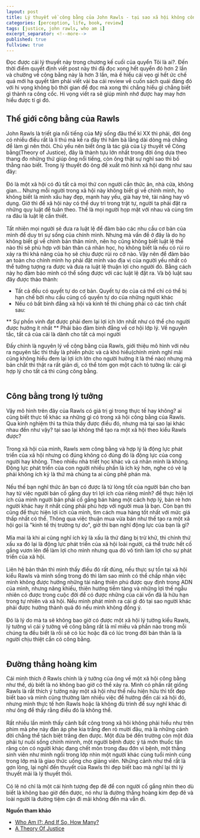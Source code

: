 ```yaml
---
layout: post
title: Lý thuyết về công bằng của John Rawls - tại sao xã hội không công bằng?
categories: [perception, life, book, review]
tags: [justice, john rawls, who am i]
excerpt_separator: <!--more-->
published: true
fullview: true
---
```


Đọc được cái lý thuyết này trong chương kế cuối của quyển Tôi là ai?. Đến thời điểm quyết định viết post này thì đã đọc xong hết quyển đó hơn 2 lần và chường về công bằng này là hơn 3 lần, mà ế hiểu cái vẹo gì hết ức chế quá mới hạ quyết tâm phải viết vài ba cái review về cuốn sách quái đảng đó với hi vọng không bỏ thời gian để đọc mà xong thì chẳng hiểu gì chẳng biết gì thành ra công cốc. Hi vọng viết ra sẽ giúp mình nhớ được hay may hơn hiểu được tí gì đó.
<!--more-->
<h2>Thế giới công bằng của Rawls</h2>

John Rawls là triết gia nổi tiếng của Mỹ sống đâu thế kỉ XX thì phải, đời ông có nhiều điều rất là lí thú mà kể ra đây thì hầm bà lằng dài dòng mà chẳng để làm gì nên thôi. Chủ yếu nên biết ông là tác giả của Lý thuyết về Công bằng(Theory of Justice), đây là thành tựu lớn nhất trong đời ông dựa theo thang đo những thứ giúp ông nổi tiếng, còn ông thật sự nghĩ sao thì bố thằng nào biết. Trong lý thuyết đó ông đề xuất mô hình xã hội dạng như sau đây:
<br><br>
Đó là một xã hội có đủ tất cả mọi thứ con người cần thức ăn, nhà cửa, không gian... Nhưng mỗi người trong xã hội này không biết gì về chính mình, họ không biết là mình xấu hay đẹp, mạnh hay yếu, già hay trẻ, tài năng hay vô dụng. Giờ thì để xã hội này có thể duy trì trong trật tự, người ta phải đặt ra những quy luật để tuân theo. Thế là mọi người họp mặt với nhau và cùng tìm ra đâu là luật lệ cần thiết.
<br><br>
Tất nhiên mọi người sẽ đưa ra luật lệ để đảm bảo các nhu cầu cơ bản của mình để duy trì sự sống của chính mình. Nhưng mà vấn đề ở đây là do họ không biết gì về chính bản thân mình, nên họ cũng không biết luật lệ thế nào thì sẽ phù hợp với bản thân cá nhân học, họ không biết là nếu có rủi ro xảy ra thì khả năng của họ sẽ chịu được rủi ro cỡ nào. Vậy nên để đảm bảo an toàn cho chính mình họ phải đặt mình vào địa vị của người yếu nhất có thể tưởng tượng ra được và đưa ra luật lệ thuận lợi cho người đó. Bằng cách này họ đảm bảo mình có thể sống được với các luật lệ đặt ra. Và bộ luật sau đây được thảo thành:

* Tất cả đều có quyết tự do cơ bản. Quyết tự do của cá thể chỉ có thể bị hạn chế bởi nhu cầu củng cố quyền tự do của những người khác
* Nếu có bất bình đẳng xã hội và kinh tế thì chúng phải có các tính chất sau:

** Sự phồn vinh đạt được phải đem lại lợi ích lớn nhất như có thể cho người được hưởng ít nhất
** Phải bảo đảm bình đẳng về cơ hội lớp lý. Về nguyên tắc, tất cả của cải là dành cho tất cả mọi người

Đấy chính là nguyên lý về công bằng của Rawls, giới thiệu mô hình với nêu ra nguyên tắc thì thấy là phiền phức và cả khó hiểu(chính mình nghĩ mãi cũng không hiểu đem lại lợi ích lớn cho người hưởng ít là thế nào) nhưng mà bản chất thì thật ra rất giản dị, có thể tóm gọn một cách tỏ tường là: cái gì hợp lý cho tất cả thì cũng công bằng.
<br><br>

<h2>Công bằng trong lý tưởng</h2>

Vậy mô hình trên đây của Rawls có giá trị gì trong thực tế hay không? ai cũng biết thực tế khác xa những gì có trong xã hội công bằng của Rawls. Qua kinh nghiệm thì ta thừa thấy được điều đó, nhưng mà tại sao lại khác nhau đến như vậy? tại sao lại không thể tạo ra một xã hội theo kiểu Rawls được?<br><br>
Trong xã hội của mình, Rawls xem công bằng và hợp lý là động lực phát triển của xã hội nhưng có đúng không có đúng đó là động lực của cong người hay không. Theo nhiều nhà triết học khác và cá nhân mình là không. Động lực phát triển của con người nhiều phần là ích kỷ hơn, nghe có vẻ lạ phải không ích kỷ là thứ mà chúng ta ai cũng phê phán mà. 
<br><br>
Nếu thế bạn nghĩ thức ăn bạn có được là từ lòng tốt của người bán cho bạn hay từ việc người bán cố gắng duy trì lợi ích của riêng mình? để thực hiện lợi ích của mình người bán phải cố gắng bán hàng một cách hợp lý, bán rẻ hơn người khác hay ít nhất cũng phải phù hợp với người mua là bạn. Còn bạn thì cũng để thực hiện lợi ích của mình, tìm cách mua hàng tốt nhất với mức giá thấp nhất có thể. Thông qua việc thuận mua vừa bán như thế tạo ra một xã hội gọi là "kinh tế thị trường tự do", giờ thì bạn nghĩ động lực của bạn là gì?
<br><br>
Mỉa mai là khi ai cũng nghĩ ích kỷ là xấu là thứ đáng bị trừ khử, thì chính thứ xấu xa đó lại là động lực phát triển của xã hội loài người, cá thể trước hết cố gắng vươn lên để làm lợi cho mình nhưng qua đó vô tình làm lợi cho sự phát triển của xã hội.
<br><br>
Liên hệ bản thân thì mình thấy điều đó rất đúng, nếu thực sự tồn tại xã hội kiểu Rawls và mình sống trong đó thì làm sao mình có thể chấp nhận việc mình không được hưởng những tài năng thiên phú được quy định trong ADN của mình, nhưng năng khiếu, thiên hướng tiềm tàng và những lợi thế ngẫu nhiên có được trong cuộc đời để có được những của cải vốn đã là hữu hạn trong tự nhiên và xã hội. Nếu mình phát mình ra cái gì đó tại sao người khác phải được hưởng thành quả đó nếu mình không đồng ý.
<br><br>
Đó là lý do mà ta sẽ không bao giờ có được một xã hội lý tưởng kiểu Rawls, lý tưởng vì cái ý tưởng về công bằng rất là mĩ miều và phần nào trong mỗi chúng ta đều biết là rồi sẽ có lúc hoặc đã có lúc trong đời bản thân là là người chịu thiệt cần có công bằng. 
<br><br>

<h2>Đường thẳng hoàng kim</h2>

Cái mình thích ở Rawls chính là ý tưởng của ông về một xã hội công bằng như thế, dù biết là nó không bao giờ có thể xảy ra. Mình có phần rất giống Rawls là rất thích ý tưởng này một xã hội như thế nếu hiện hữu thì tốt đẹp biết bao và mình cũng thường làm nhiều việc để hướng đến cái xã hội đó, nhưng mình thực tế hơn Rawls hoặc là không đủ trình để suy nghĩ khác đi như ông để thấy rằng điều đó là không thể. 
<br><br>
Rất nhiều lần mình thấy cảnh bất công trong xã hôi không phải hiểu như trên phim mà phe này đàn áp phe kia trắng đen rỏ mười đâu, mà là những cảnh đời chẳng thể tách biệt trắng đen được. Một đứa bé đến trường còn một đứa phải tự nuôi sống chính mìnnh, một người bệnh được ý tá mớn thuốc tận răng còn có người khác đang chết mòn trong đau đớn vì bệnh, một thằng sinh viên như mình ngồi trong lớp nhìn một người khác cùng tuổi mình cũng trong lớp mà là giao thức uống cho giảng viên. Những cảnh như thể rất là gợn lòng, lại nghĩ đến thuyết của Rawls thì đẹp biết bao mà nghĩ lại thì lý thuyết mãi là lý thuyết thôi. 
<br><br>
Có lẽ nó chỉ là một cái hình tượng đẹp đẽ để con người cố gắng nhìn theo dù biết là không bao giờ đến được, nó như là đường thẳng hoàng kim đẹp đẽ và loài người là đường tiệm cận đi mãi không đến mà vẫn đi.

**Nguồn tham khảo**

* <a href="https://www.google.com/webhp?sourceid=chrome-instant&ion=1&espv=2&es_th=1&ie=UTF-8#q=who%20am%20i%20if%20so%20how%20many&es_th=1">Who Am I?: And If So, How Many?</a>
* <a href="http://en.wikipedia.org/wiki/A_Theory_of_Justice">A Theory Of Justice</a>
